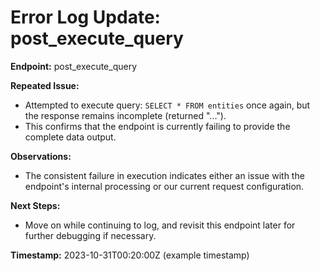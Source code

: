 # Error Log Update: post_execute_query

**Endpoint:** post_execute_query

**Repeated Issue:**
- Attempted to execute query: `SELECT * FROM entities` once again, but the response remains incomplete (returned "...").
- This confirms that the endpoint is currently failing to provide the complete data output.

**Observations:**
- The consistent failure in execution indicates either an issue with the endpoint's internal processing or our current request configuration.

**Next Steps:**
- Move on while continuing to log, and revisit this endpoint later for further debugging if necessary.

**Timestamp:** 2023-10-31T00:20:00Z (example timestamp)

